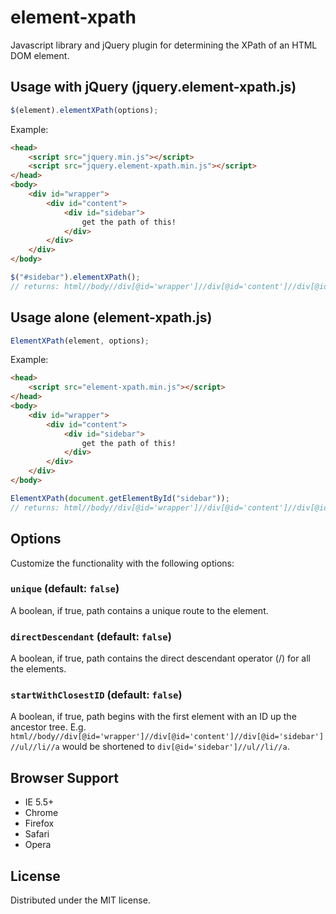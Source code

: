 # element-xpath

Javascript library and jQuery plugin for determining the XPath of an HTML DOM element.

## Usage with jQuery (jquery.element-xpath.js)

```javascript
$(element).elementXPath(options);
```

Example:

```html
<head>
	<script src="jquery.min.js"></script>
	<script src="jquery.element-xpath.min.js"></script>
</head>
<body>
	<div id="wrapper">
		<div id="content">
			<div id="sidebar">
				get the path of this!
			</div>
		</div>
	</div>
</body>
```

```javascript
$("#sidebar").elementXPath();
// returns: html//body//div[@id='wrapper']//div[@id='content']//div[@id='sidebar']
```

## Usage alone (element-xpath.js)

```javascript
ElementXPath(element, options);
```

Example:

```html
<head>
	<script src="element-xpath.min.js"></script>
</head>
<body>
	<div id="wrapper">
		<div id="content">
			<div id="sidebar">
				get the path of this!
			</div>
		</div>
	</div>
</body>
```

```javascript
ElementXPath(document.getElementById("sidebar"));
// returns: html//body//div[@id='wrapper']//div[@id='content']//div[@id='sidebar']
```

## Options
Customize the functionality with the following options:

### `unique` (default: `false`)
A boolean, if true, path contains a unique route to the element.

### `directDescendant` (default: `false`)
A boolean, if true, path contains the direct descendant operator (/) for all the elements.

### `startWithClosestID` (default: `false`)
A boolean, if true, path begins with the first element with an ID up the ancestor tree. E.g. `html//body//div[@id='wrapper']//div[@id='content']//div[@id='sidebar']//ul//li//a` would be shortened to `div[@id='sidebar']//ul//li//a`.


## Browser Support

* IE 5.5+
* Chrome
* Firefox
* Safari
* Opera

## License

Distributed under the MIT license.